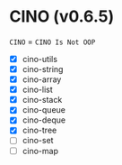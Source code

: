 # CINO (v0.6.5)

`CINO` = `CINO Is Not OOP`

- [x] cino-utils
- [x] cino-string
- [x] cino-array
- [x] cino-list
- [x] cino-stack
- [x] cino-queue
- [x] cino-deque
- [x] cino-tree
- [ ] cino-set
- [ ] cino-map